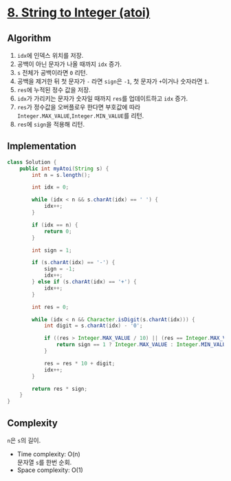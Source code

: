 # [8. String to Integer (atoi)](https://leetcode.com/problems/string-to-integer-atoi/)

## Algorithm
1. `idx`에 인덱스 위치를 저장.
2. 공백이 아닌 문자가 나올 때까지 `idx` 증가.
3. `s` 전체가 공백이라면 `0` 리턴.
4. 공백을 제거한 뒤 첫 문자가 `-` 라면 `sign`은 `-1`, 첫 문자가 `+`이거나 숫자라면 `1`.
5. `res`에 누적된 정수 값을 저장.
6. `idx`가 가리키는 문자가 숫자일 때까지 `res`를 업데이트하고 `idx` 증가.
7. `res`가 정수값을 오버플로우 한다면 부호값에 따라 `Integer.MAX_VALUE`,`Integer.MIN_VALUE`를 리턴.
8. `res`에 `sign`을 적용해 리턴.

## Implementation
```java
class Solution {
    public int myAtoi(String s) {
        int n = s.length();

        int idx = 0;

        while (idx < n && s.charAt(idx) == ' ') {
            idx++;
        }

        if (idx == n) {
            return 0;
        }

        int sign = 1;

        if (s.charAt(idx) == '-') {
            sign = -1;
            idx++;
        } else if (s.charAt(idx) == '+') {
            idx++;
        }

        int res = 0;

        while (idx < n && Character.isDigit(s.charAt(idx))) {
            int digit = s.charAt(idx) - '0';

            if ((res > Integer.MAX_VALUE / 10) || (res == Integer.MAX_VALUE / 10 && digit > Integer.MAX_VALUE % 10)) {
                return sign == 1 ? Integer.MAX_VALUE : Integer.MIN_VALUE;
            }

            res = res * 10 + digit;
            idx++;
        }

        return res * sign;
    }
}
```

## Complexity
`n`은 `s`의 길이.
- Time complexity: O(n)\
문자열 `s`를 한번 순회.
- Space complexity: O(1)

